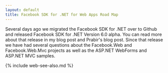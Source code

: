 ```yaml
---
layout: default
title: Facebook SDK for .NET for Web Apps Road Map
---
```


Several days ago we migrated the Facebook SDK for .NET over to Github and released Facebook SDK for .NET Version 6.0 alpha. You can read more about that release in my blog post and Prabir's blog post. Since that release we have had several questions about the Facebook.Web and Facebook.Web.Mvc projects as well as the ASP.NET WebForms and ASP.NET MVC samples.

{% include web-see-also.md %}